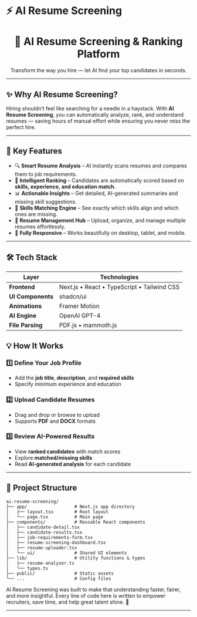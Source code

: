 
# ⚡ AI Resume Screening

<div align="center">

<h1>🤖 AI Resume Screening & Ranking Platform</h1>
<p>Transform the way you hire — let AI find your top candidates in seconds.</p>

</div>

---

## ✨ Why AI Resume Screening?

Hiring shouldn’t feel like searching for a needle in a haystack.
With **AI Resume Screening**, you can automatically analyze, rank, and understand resumes — saving hours of manual effort while ensuring you never miss the perfect hire.

---

## 🚀 Key Features

* 🔍 **Smart Resume Analysis** – AI instantly scans resumes and compares them to job requirements.
* 🧠 **Intelligent Ranking** – Candidates are automatically scored based on **skills, experience, and education match**.
* 📊 **Actionable Insights** – Get detailed, AI-generated summaries and missing skill suggestions.
* 🎯 **Skills Matching Engine** – See exactly which skills align and which ones are missing.
* 📂 **Resume Management Hub** – Upload, organize, and manage multiple resumes effortlessly.
* 📱 **Fully Responsive** – Works beautifully on desktop, tablet, and mobile.

---

## 🛠️ Tech Stack

| Layer             | Technologies                                |
| ----------------- | ------------------------------------------- |
| **Frontend**      | Next.js • React • TypeScript • Tailwind CSS |
| **UI Components** | shadcn/ui                                   |
| **Animations**    | Framer Motion                               |
| **AI Engine**     | OpenAI GPT-4                                |
| **File Parsing**  | PDF.js • mammoth.js                         |




## 💡 How It Works

### 1️⃣ Define Your Job Profile

* Add the **job title**, **description**, and **required skills**
* Specify minimum experience and education

### 2️⃣ Upload Candidate Resumes

* Drag and drop or browse to upload
* Supports **PDF** and **DOCX** formats

### 3️⃣ Review AI-Powered Results

* View **ranked candidates** with match scores
* Explore **matched/missing skills**
* Read **AI-generated analysis** for each candidate

---

## 🧭 Project Structure

```plaintext
ai-resume-screening/
├── app/                  # Next.js app directory
│   ├── layout.tsx        # Root layout
│   └── page.tsx          # Main page
├── components/           # Reusable React components
│   ├── candidate-detail.tsx
│   ├── candidate-results.tsx
│   ├── job-requirements-form.tsx
│   ├── resume-screening-dashboard.tsx
│   ├── resume-uploader.tsx
│   └── ui/               # Shared UI elements
├── lib/                  # Utility functions & types
│   ├── resume-analyzer.ts
│   └── types.ts
├── public/               # Static assets
└── ...                   # Config files
```
AI Resume Screening was built to make that understanding faster, fairer, and more insightful.
Every line of code here is written to empower recruiters, save time, and help great talent shine. 🌟

---




